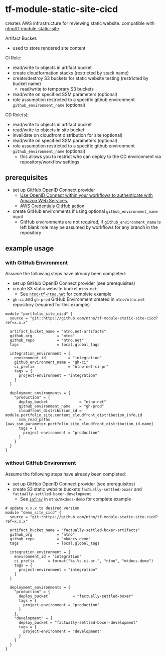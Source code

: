# tf-module-static-site-cicd
creates AWS infrastructure for reviewing static website.  compatible with [ntno/tf-module-static-site](https://github.com/ntno/tf-module-static-site).

Artifact Bucket:
  - used to store rendered site content

CI Role:
  - read/write to objects in artifact bucket
  - create cloudformation stacks (restricted by stack name)
  - create/destroy S3 buckets for static website testing (restricted by bucket name)
    - read/write to temporary S3 buckets
  - read/write on specified SSM parameters (optional)
  - role assumption restricted to a specific github environment `github_environment_name` (optional)
  
CD Role(s):
  - read/write to objects in artifact bucket
  - read/write to objects in site bucket
  - invalidate on cloudfront distribution for site (optional)
  - read/write on specified SSM parameters (optional)
  - role assumption restricted to a specific github environment `github_environment_name` (optional)
    - this allows you to restrict who can deploy to the CD environment via repository/workflow settings

## prerequisites
- set up GitHub OpenID Connect provider
  - [Use OpenID Connect within your workflows to authenticate with Amazon Web Services.](https://docs.github.com/en/actions/deployment/security-hardening-your-deployments/configuring-openid-connect-in-amazon-web-services) 
  - [AWS Credentials GitHub action](https://github.com/aws-actions/configure-aws-credentials)
- create GitHub environments if using optional `github_environment_name` input
  - GitHub environments are not required, if `github_environment_name` is left blank role may be assumed by workflows for any branch in the repository

## example usage

### with GitHub Environment
Assume the following steps have already been completed:
- set up GitHub OpenID Connect provider (see prerequisites)
- create S3 static website bucket `ntno.net`
  - See [`ntno/tf-ntno.net`](https://github.com/ntno/tf-ntno.net) for complete example
- `gh-ci` and `gh-prod` GitHub Environment created in `ntno/ntno.net` repository (required for this example)

```
module "portfolio_site_cicd" {
  source = "git::https://github.com/ntno/tf-module-static-site-cicd?ref=x.x.x"

  artifact_bucket_name = "ntno.net-artifacts"
  github_org           = "ntno"
  github_repo          = "ntno.net"
  tags                 = local.global_tags

  integration_environment = {
    environment_id          = "integration"
    github_environment_name = "gh-ci"
    ci_prefix               = "ntno-net-ci-pr"
    tags = {
      project-environment = "integration"
    }
  }

  deployment_environments = {
    "production" = {
      deploy_bucket              = "ntno.net"
      github_environment_name    = "gh-prod"
      cloudfront_distribution_id = module.portfolio_site.content_cloudfront_distribution_info.id
      ssm_read_paths             = [aws_ssm_parameter.portfolio_site_cloudfront_distribution_id.name]
      tags = {
        project-environment = "production"
      }
    }
  }
}
```

### without GitHub Environment
Assume the following steps have already been completed:
- set up GitHub OpenID Connect provider (see prerequisites)
- create S3 static website buckets `factually-settled-boxer` and `factually-settled-boxer-development`
  - See [`infra/`](https://github.com/ntno/mkdocs-demo/tree/main/infra) in `ntno/mkdocs-demo` for complete example

```
# update x.x.x to desired version
module "demo_site_cicd" {
  source = "git::https://github.com/ntno/tf-module-static-site-cicd?ref=x.x.x"

  artifact_bucket_name = "factually-settled-boxer-artifacts"
  github_org           = "ntno"
  github_repo          = "mkdocs-demo"
  tags                 = local.global_tags

  integration_environment = {
    environment_id = "integration"
    ci_prefix      = format("%s-%s-ci-pr-", "ntno", "mkdocs-demo")
    tags = {
      project-environment = "integration"
    }
  }

  deployment_environments = {
    "production" = {
      deploy_bucket           = "factually-settled-boxer"
      tags = {
        project-environment = "production"
      }
    },
    "development" = {
      deploy_bucket = "factually-settled-boxer-development"
      tags = {
        project-environment = "development"
      }
    }
  }
}
```
